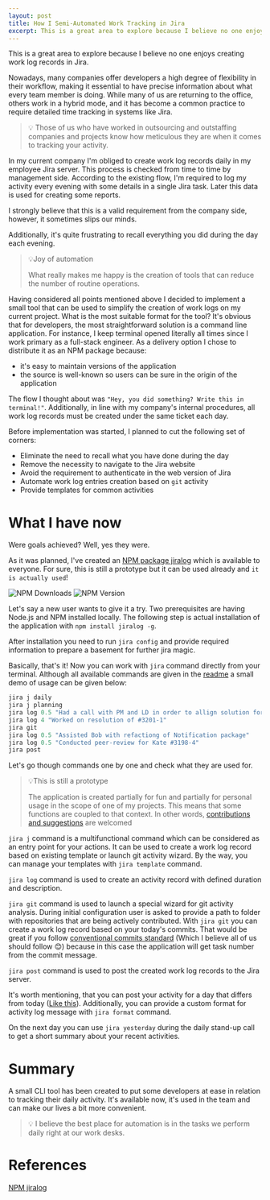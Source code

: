 ```yaml
---
layout: post
title: How I Semi-Automated Work Tracking in Jira
excerpt: This is a great area to explore because I believe no one enjoys creating work log records in Jira. 
---
```


This is a great area to explore because I believe no one enjoys creating work log records in Jira. 

Nowadays, many companies offer developers a high degree of flexibility in their workflow, making it essential to have precise information about what every team member is doing. While many of us are returning to the office, others work in a hybrid mode, and it has become a common practice to require detailed time tracking in systems like Jira.

> 💡 Those of us who have worked in outsourcing and outstaffing companies and projects know how meticulous they are 
when it comes to tracking your activity.

In my current company I'm obliged to create work log records daily in my employee Jira server. This process is 
checked from time to time by management side. According to the existing flow, I'm required to log my activity every 
evening with some details in a single Jira task. Later this data is used for creating some reports.

I strongly believe that this is a valid requirement from the company 
side, however, it sometimes slips our minds.

Additionally, it's quite frustrating to recall everything you did during the day each evening.

> 💡Joy of automation
> 
> What really makes me happy is the creation of tools that can reduce the number of routine operations. 

Having considered all points mentioned above I decided to implement a small tool that can be used to simplify 
the creation of work logs on my current project. What is the most suitable format for the tool? It's obvious that for 
developers, the most straightforward solution is a command line application. For instance, I keep terminal opened 
literally all times since I work primary as a full-stack engineer. As a delivery option I chose to distribute it as an NPM package because: 
- it's easy to maintain versions of the application
- the source is well-known so users can be sure in the origin of the application

The flow I thought about was `"Hey, you did something? Write this in terminal!"`. Additionally, in line with my company's internal procedures, all work log records must be created under the same ticket each day.

Before implementation was started, I planned to cut the following set of corners:
- Eliminate the need to recall what you have done during the day
- Remove the necessity to navigate to the Jira website
- Avoid the requirement to authenticate in the web version of Jira
- Automate work log entries creation based on `git` activity
- Provide templates for common activities

# What I have now

Were goals achieved? Well, yes they were.

As it was planned, I've created an [NPM package jiralog](https://www.npmjs.com/package/jiralog) which is available 
to everyone. 
For sure, this is still a prototype but it 
can be used already and `it is actually used`!

![NPM Downloads](https://img.shields.io/npm/d18m/jiralog?style=for-the-badge&logo=npm&color=ffe4c4&labelColor=white)
![NPM Version](https://img.shields.io/npm/v/jiralog?style=for-the-badge&logo=npm&color=ffe4c4&labelColor=white&label)

Let's say a new user wants to give it a try. Two prerequisites are having Node.js and NPM installed locally.
The following step is actual installation of the application with `npm install jiralog -g`.

After installation you need to run `jira config` and provide required information to prepare a basement for further 
jira magic.

Basically, that's it! Now you can work with `jira` command directly from your terminal. Although all available 
commands are given in the [readme](https://www.npmjs.com/package/jiralog) a small demo of usage can be given below:

```js
jira j daily
jira j planning
jira log 0.5 "Had a call with PM and LD in order to allign solution for bug #3201-1"
jira log 4 "Worked on resolution of #3201-1"
jira git
jira log 0.5 "Assisted Bob with refactiong of Notification package"
jira log 0.5 "Conducted peer-review for Kate #3198-4"
jira post
```

Let's go though commands one by one and check what they are used for.

> 💡This is still a prototype
> 
> The application is created partially for fun and partially for personal usage in the scope of one of my projects. 
> This 
> means that some functions are coupled to that context. In other words, [contributions and suggestions](https://github.com/VladKhomich/jiralog/issues) are welcomed

`jira j` command is a multifunctional command which can be considered as an entry point for your actions. It can be 
used to create a work log record based on existing template or launch git activity wizard. By the way, you can 
manage your templates with `jira template` command.

`jira log` command is used to create an activity record with defined duration and description.

`jira git` command is used to launch a special wizard for git activity analysis. During initial configuration user 
is asked to provide a path to folder with repositories that are being actively contributed. With `jira git` you can 
create a work log record based on your today's commits. That would be great if you follow [conventional commits 
standard](https://www.conventionalcommits.org/en/v1.0.0/) (Which I believe all of us should follow 😊) because in 
this case the application will get task number from the commit message.

`jira post` command is used to post the created work log records to the Jira server.

It's worth mentioning, that you can post your activity for a day that differs from today ([Like this](https://www.npmjs.com/package/jiralog#:~:text=jira%20post%20%2Dy-,%2Dd%20%3C%20date%20%3E%20/%20%2D%2Ddate%20%3C%20date%20%3E,-Posts%20work%20log)). Additionally, 
you 
can 
provide a custom format for activity log message with `jira format` command.

On the next day you can use `jira yesterday` during the daily stand-up call to get a short summary about your recent 
activities. 

# Summary

A small CLI tool has been created to put some developers at ease in relation to tracking their daily activity. It's available now, it's used in the team and can make our lives a bit more convenient.

> 💡 I believe the best place for automation is in the tasks we perform daily right at our work desks.

# References
[NPM jiralog](https://www.npmjs.com/package/jiralog)

